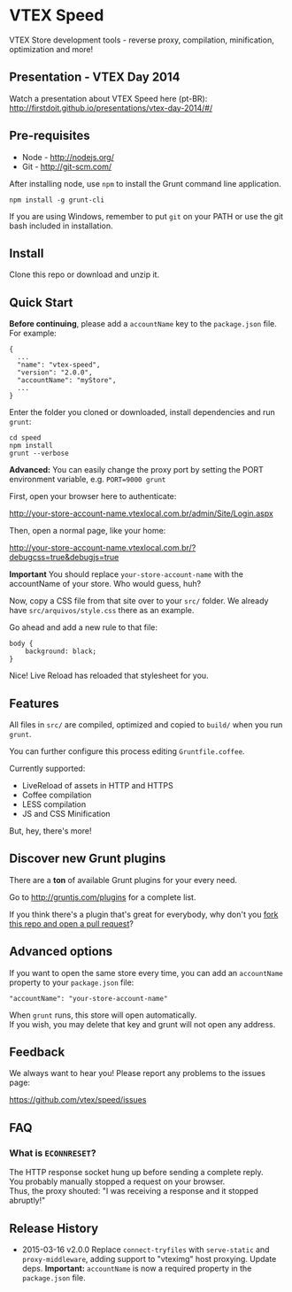 VTEX Speed
=====

VTEX Store development tools - reverse proxy, compilation, minification, optimization and more!

## Presentation - VTEX Day 2014

Watch a presentation about VTEX Speed here (pt-BR): http://firstdoit.github.io/presentations/vtex-day-2014/#/

## Pre-requisites

* Node - http://nodejs.org/
* Git - http://git-scm.com/

After installing node, use `npm` to install the Grunt command line application.

    npm install -g grunt-cli
    
If you are using Windows, remember to put `git` on your PATH or use the git bash included in installation.

## Install

Clone this repo or download and unzip it.

## Quick Start

**Before continuing**, please add a `accountName` key to the `package.json` file. For example:

    {
      ...
      "name": "vtex-speed",
      "version": "2.0.0",
      "accountName": "myStore",
      ...
    }

Enter the folder you cloned or downloaded, install dependencies and run `grunt`:

    cd speed
    npm install
    grunt --verbose

**Advanced:** You can easily change the proxy port by setting the PORT environment variable, e.g. `PORT=9000 grunt`

First, open your browser here to authenticate:  

http://your-store-account-name.vtexlocal.com.br/admin/Site/Login.aspx

Then, open a normal page, like your home:

http://your-store-account-name.vtexlocal.com.br/?debugcss=true&debugjs=true

**Important**  You should replace `your-store-account-name` with the accountName of your store. Who would guess, huh?

Now, copy a CSS file from that site over to your `src/` folder.
We already have `src/arquivos/style.css` there as an example.

Go ahead and add a new rule to that file:

    body {
        background: black;
    }

Nice! Live Reload has reloaded that stylesheet for you.

## Features

All files in `src/` are compiled, optimized and copied to `build/` when you run `grunt`.

You can further configure this process editing `Gruntfile.coffee`.

Currently supported:

- LiveReload of assets in HTTP and HTTPS
- Coffee compilation
- LESS compilation
- JS and CSS Minification

But, hey, there's more!

## Discover new Grunt plugins

There are a **ton** of available Grunt plugins for your every need.

Go to http://gruntjs.com/plugins for a complete list.

If you think there's a plugin that's great for everybody, why don't you [fork this repo and open a pull request](https://github.com/vtex/speed/fork)?

## Advanced options

If you want to open the same store every time, you can add an `accountName` property to your `package.json` file:

    "accountName": "your-store-account-name"

When `grunt` runs, this store will open automatically.  
If you wish, you may delete that key and grunt will not open any address.

## Feedback

We always want to hear you! Please report any problems to the issues page:

https://github.com/vtex/speed/issues

## FAQ

### What is `ECONNRESET`?

The HTTP response socket hung up before sending a complete reply.  
You probably manually stopped a request on your browser.  
Thus, the proxy shouted: "I was receiving a response and it stopped abruptly!"

## Release History

- 2015-03-16    v2.0.0      Replace `connect-tryfiles` with `serve-static` and `proxy-middleware`, adding support to "vteximg" host proxying. Update deps. **Important:** `accountName` is now a required property in the `package.json` file.
